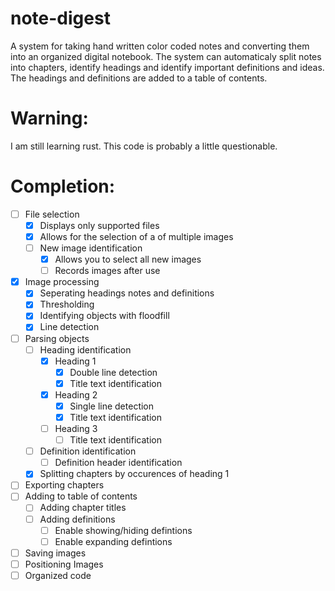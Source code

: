 # note-digest
A system for taking hand written color coded notes and converting them into an organized digital notebook.  The system can automaticaly split notes into chapters, identify headings and identify important definitions and ideas.  The headings and definitions are added to a table of contents.  

# Warning:
I am still learning rust. This code is probably a little questionable.  

# Completion:
- [ ] File selection
  - [x] Displays only supported files
  - [x] Allows for the selection of a of multiple images
  - [ ] New image identification
    - [x] Allows you to select all new images
    - [ ] Records images after use
- [x] Image processing
  - [x] Seperating headings notes and definitions
  - [x] Thresholding
  - [x] Identifying objects with floodfill
  - [x] Line detection
- [ ] Parsing objects
  - [ ] Heading identification
    - [x] Heading 1
      - [x] Double line detection
      - [x] Title text identification
    - [x] Heading 2
      - [x] Single line detection
      - [x] Title text identification
    - [ ] Heading 3
      - [ ] Title text identification
  - [ ] Definition identification
    - [ ] Definition header identification
  - [x] Splitting chapters by occurences of heading 1
 - [ ] Exporting chapters
  - [ ] Adding to table of contents
    - [ ] Adding chapter titles
    - [ ] Adding definitions
      - [ ] Enable showing/hiding defintions
      - [ ] Enable expanding defintions
  - [ ] Saving images
  - [ ] Positioning Images
- [ ] Organized code

